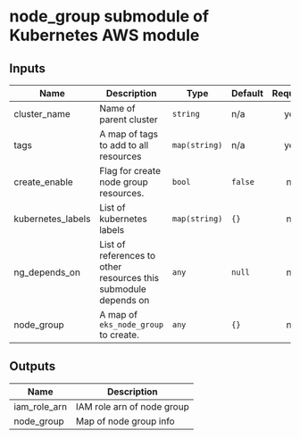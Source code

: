 # node_group submodule of Kubernetes AWS module

<!-- BEGINNING OF PRE-COMMIT-TERRAFORM DOCS HOOK -->
## Inputs

| Name | Description | Type | Default | Required |
|------|-------------|------|---------|:--------:|
| cluster_name | Name of parent cluster | `string` | n/a | yes |
| tags | A map of tags to add to all resources | `map(string)` | n/a | yes |
| create_enable | Flag for create node group resources. | `bool` | `false` | no |
| kubernetes_labels | List of kubernetes labels | `map(string)` | `{}` | no |
| ng_depends_on | List of references to other resources this submodule depends on | `any` | `null` | no |
| node_group | A map of `eks_node_group` to create. | `any` | `{}` | no |

## Outputs

| Name | Description |
|------|-------------|
| iam_role_arn | IAM role arn of node group |
| node_group | Map of node group info |

<!-- END OF PRE-COMMIT-TERRAFORM DOCS HOOK -->
